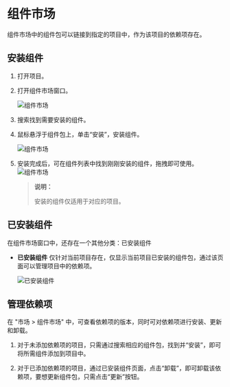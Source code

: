 # 组件市场

组件市场中的组件包可以链接到指定的项目中，作为该项目的依赖项存在。

## 安装组件

1. 打开项目。
2. 打开组件市场窗口。

   ![组件市场](https://docimages.blob.core.chinacloudapi.cn/images/Studio/Market/activitymarket20201214.png)

3. 搜索找到需要安装的组件。
4. 鼠标悬浮于组件包上，单击“安装”，安装组件。

    ![组件市场](https://docimages.blob.core.chinacloudapi.cn/images/Studio/Market/installactivity20201214.png)

5. 安装完成后，可在组件列表中找到刚刚安装的组件，拖拽即可使用。
   ![组件市场](https://docimages.blob.core.chinacloudapi.cn/images/Studio/Market/instalactivitytool20201214.png)

   > **说明：**
   >
   > 安装的组件仅适用于对应的项目。

## 已安装组件

在组件市场窗口中，还存在一个其他分类：已安装组件

* **已安装组件** 仅针对当前项目存在，仅显示当前项目已安装的组件包，通过该页面可以管理项目中的依赖项。

    ![已安装组件](https://docimages.blob.core.chinacloudapi.cn/images/Studio/Market/installactivitydone20201214.png)

<!-- 
* **本地组件** 最为重要的是，当你处于无网络或其他无法连接到组件市场的情况时，你依然可以使用曾经下载过的组件包，将他们应用于你的自动化项目中。

    ![本地组件](https://docimages.blob.core.chinacloudapi.cn/images/Studio/Market/localActivities.PNG) -->

## 管理依赖项

在 "市场 > 组件市场" 中，可查看依赖项的版本，同时可对依赖项进行安装、更新和卸载。

1. 对于未添加依赖项的项目，只需通过搜索相应的组件包，找到并“安装”，即可将所需组件添加到项目中。

2. 对于已添加依赖项的项目，通过已安装组件页面，点击“卸载”，即可卸载该依赖项，要想更新组件包，只需点击“更新”按钮。
